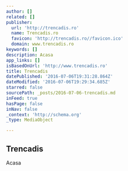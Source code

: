```yaml
---
author: []
related: []
publisher:
  url: 'http://trencadis.ro'
  name: Trencadis.ro
  favicon: 'http://trencadis.ro//favicon.ico'
  domain: www.trencadis.ro
keywords: []
description: Acasa
app_links: []
isBasedOnUrl: 'http://www.trencadis.ro'
title: Trencadis
datePublished: '2016-07-06T19:31:28.864Z'
dateModified: '2016-07-06T19:29:34.685Z'
starred: false
sourcePath: _posts/2016-07-06-trencadis.md
inFeed: true
hasPage: false
inNav: false
_context: 'http://schema.org'
_type: MediaObject

---
```

<article style=""><h1>Trencadis</h1><p>Acasa</p></article>